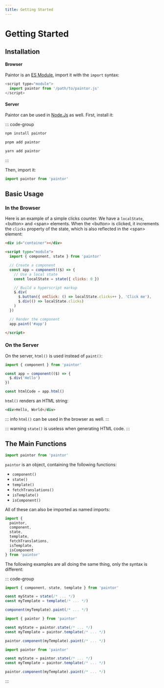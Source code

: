 ```yaml
---
title: Getting Started
---
```


# Getting Started

## Installation

#### Browser

Paintor is an [ES Module](https://developer.mozilla.org/docs/Web/JavaScript/Guide/Modules), import it with the `import` syntax:

```js
<script type="module">
  import paintor from '/path/to/paintor.js'
</script>
```

#### Server

Paintor can be used in [Node.Js](https://nodejs.org) as well. First, install it:

::: code-group
```bash [npm]
npm install paintor
```
```bash [pnpm]
pnpm add paintor
```
```bash [yarn]
yarn add paintor
```
:::

Then, import it:
```js
import paintor from 'paintor'
```

## Basic Usage

### In the Browser

Here is an example of a simple clicks counter. We have a `localState`, \<button\> and \<span\>
elements.
When the \<button\> is clicked, it increments the `clicks` property of the state, which is also
reflected in the \<span\> element:

```html
<div id="container"></div>

<script type="module">
  import { component, state } from 'paintor'

  // Create a component
  const app = component(($) => {
    // Use a local state
    const localState = state({ clicks: 0 })

    // Build a hyperscript markup
    $.div(
      $.button({ onClick: () => localState.clicks++ }, 'Click me'),
      $.div(() => localState.clicks)
    )
  })

  // Render the component
  app.paint('#app')

</script>
```

### On the Server

On the server, `html()` is used instead of `paint()`:

```js
import { component } from 'paintor'

const app = component(($) => {
  $.div('Hello')
})

const htmlCode = app.html()
```

`html()` renders an HTML string:

```html
<div>Hello, World</div>
```

::: info
`html()` can be used in the browser as well.
:::

::: warning
`state()` is useless when generating HTML code.
:::


## The Main Functions

```js
import paintor from 'paintor'
```

`paintor` is an object, containing the following functions:
- `component()`
- `state()`
- `template()`
- `fetchTranslations()`
- `isTemplate()`
- `isComponent()`

All of these can also be imported as named imports:

```js
import {
  paintor,
  component,
  state,
  template,
  fetchTranslations,
  isTemplate,
  isComponent
} from 'paintor'
```

The following examples are all doing the same thing, only the syntax is different:

::: code-group
```js [named imports (recommended)]
import { component, state, template } from 'paintor'

const myState = state(/* ... */)
const myTemplate = template(/* ... */)

component(myTemplate).paint(/* ... */)
```
```js [named import]
import { paintor } from 'paintor'

const myState = paintor.state(/* ... */)
const myTemplate = paintor.template(/* ... */)

paintor.component(myTemplate).paint(/* ... */)
```
```js [default import]
import paintor from 'paintor'

const myState = paintor.state(/* ... */)
const myTemplate = paintor.template(/* ... */)

paintor.component(myTemplate).paint(/* ... */)
```
:::
